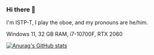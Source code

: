 ### Hi there 👋

I'm ISTP-T, I play the oboe, and my pronouns are he/him.

Windows 11, 32 GB RAM, i7-10700F, RTX 2060

[![Anurag's GitHub stats](https://github-readme-stats.vercel.app/api?username=Synaptic149&theme=dark)](https://github.com/anuraghazra/github-readme-stats)
